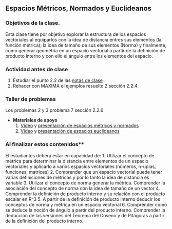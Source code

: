 ## Espacios Métricos, Normados y Euclideanos

### Objetivos de la clase.
Esta clase tiene por objetivo explorar la estructura de los espacios vectoriales al equiparlos con la idea de distancia entres sus elementos (la función métrica); la idea de tamaño de sus elementos (Norma) y finalmente, como generar geometría en un espacio vectorial a partir de la definición de producto interno y con ello el ángulo entre los elementos del espacio.

### Actividad antes de clase
   1. Estudiar el punto 2.2 de las [notas de clase](https://github.com/nunezluis/MisCursos/blob/main/MisMateriales/LibrosCapitulos/VolumenUNOshort.pdf)
   2. Rehacer con MAXIMA el ejemplos resuelto 2 sección 2.2.4.

### Taller de problemas
Los problemas 2 y 3 problema 7 sección 2.2.6
+ **Materiales de apoyo**
   1. [Video](https://youtu.be/la9Gnhc0uFg) y [presentación de espacios métricos y normados](https://github.com/nunezluis/MisCursos/blob/main/MisMateriales/Presentaciones/2_2EspaciosMetricos.pdf)
   2. [Video](https://youtu.be/rQ59n-wr9X8) y [presentación de espacios euclideanos](https://github.com/nunezluis/MisCursos/blob/main/MisMateriales/Presentaciones/2_23EspaciosEuclideanos.pdf)

### Al finalizar estos contenidos**
El estudiantes deberá estar en capacidad de:
      1. Utilizar el concepto de métrica para determinar la distancia entre elementos de un espacio vectoriales y aplicarlo a varios espacios vectoriales (números, n-uplas, funciones, matrices)
      2. Comprender que un espacio vectorial puede tener varias definiciones de métricas y por lo tanto la idea de distancia es variable
      3. Utilizar el concepto de norma generar la métrica. Comprender la asociación del concepto de norma con la idea de tamaño de un vector
      4. Comprender la definición de producto interno y su relación con el producto escalar en R^3
      5. A partir de la definición de producto interno deducir los conceptos de norma y métrica en un espacio vectorial
      6. Comprender cómo se deduce la noción de ángulo a partir del producto interno. Comprender la deducción de las versiones del Teorema del Coseno y de Pitágoras a partir de la definición del producto interno.
